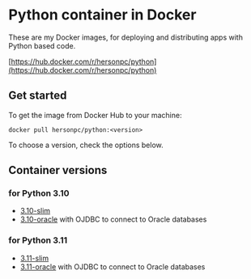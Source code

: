 # **Python container in Docker**

These are my Docker images, for deploying and distributing apps with Python based code.

[https://hub.docker.com/r/hersonpc/python](https://hub.docker.com/r/hersonpc/python)

## Get started

To get the image from Docker Hub to your machine:

```shell
docker pull hersonpc/python:<version>
```

To choose a version, check the options below.

## Container versions

### for Python 3.10

- [3.10-slim](3.10/slim/Dockerfile)
- [3.10-oracle](3.10/oracle/Dockerfile) with OJDBC to connect to Oracle databases

### for Python 3.11

- [3.11-slim](3.11/slim/Dockerfile)
- [3.11-oracle](3.11/oracle/Dockerfile) with OJDBC to connect to Oracle databases
